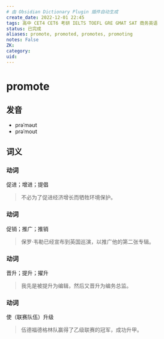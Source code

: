 ```yaml
---
# 由 Obsidian Dictionary Plugin 插件自动生成
create_date: 2022-12-01 22:45
tags: 高中 CET4 CET6 考研 IELTS TOEFL GRE GMAT SAT 商务英语
status: 已完成  
aliases: promote, promoted, promotes, promoting
notes: False
ZK: 
category: 
uid: 
---
```


# promote

## 发音

- prəˈməʊt
- prəˈmoʊt

## 词义

### 动词

促进；增进；提倡

> 不必为了促进经济增长而牺牲环境保护。

### 动词

促销；推广；推销

> 保罗·韦勒已经宣布到英国巡演，以推广他的第二张专辑。

### 动词

晋升；提升；擢升

> 我先是被提升为编辑，然后又晋升为编务总监。

### 动词

使（联赛队伍）升级

> 伍德福德格林队赢得了乙级联赛的冠军，成功升甲。




